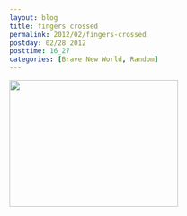 ```yaml
---
layout: blog
title: fingers crossed
permalink: 2012/02/fingers-crossed
postday: 02/28 2012
posttime: 16_27
categories: [Brave New World, Random]
---
```


<a href="http://blog.kristeraxel.com/wp-content/uploads/2012/02/pic-huds.jpg"><img src="http://blog.kristeraxel.com/wp-content/uploads/2012/02/pic-huds-300x225.jpg" alt="" title="pic-huds" width="300" height="225" class="aligncenter size-medium wp-image-1685" /></a>
